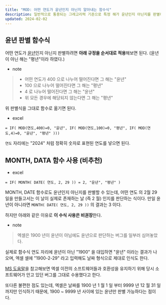 ```yaml
---
title: "MOD: 어떤 연도가 윤년인지 아닌지 알아내는 함수식"
description: 일반적으로 통용되는 그레고리력 기준으로 특정 해가 윤년인지 아닌지를 판별하는 함수식
updated: 2024-02-02
---
```


## 윤년 판별 함수식

어떤 연도가 [윤년](https://namu.wiki/w/%EC%9C%A4%EB%85%84)인지 아닌지 판별하려면 **아래 규정을 순서대로 적용**해보면 된다. (윤년이 아닌 해는 "평년"이라 하였다.) 

- note
> - 어떤 연도가 400 으로 나누어 떨어진다면 그 해는 "윤년"
> - 100 으로 나누어 떨어진다면 그 해는 "평년"
> - 4 로 나누어 떨어진다면 그 해는 "윤년"
> - 위 모든 경우에 해당되지 않는다면 그 해는 "평년"

위 판별식을 그대로 함수로 옮기면 된다.

- excel
```excel
= IF( MOD(연도,400)=0, "윤년", IF( MOD(연도,100)=0, "평년", IF( MOD(연도,4)=0, "윤년", "평년" )))
```

`연도` 자리에는 "2024" 처럼 정확히 숫자로 표현된 연도를 넣으면 된다.

## MONTH, DATA 함수 사용 (비추천)

- excel
```excel
= IF( MONTH( DATE( 연도, 2, 29 )) = 2, "윤년", "평년" )
```

MONTH, DATE 함수로도 윤년인지 아닌지를 판별할 수 있는데, 어떤 연도 의 2월 29일을 만들고서는 이 날이 실제로 존재하는 날 (즉 2 월) 인지를 판단하는 식이다. 만일 윤년이 아니라면 `MONTH( DATE( 연도, 2, 29 ))` 의 결과는 3 이다.

하지만 아래와 같은 이유로 **이 수식 사용은 비권장**한다.

- note
> 엑셀은 1900 년이 윤년이 아님에도 윤년으로 판단하는 버그를 일부러 심어놓았다.

실제로 함수식 연도 자리에 윤년이 아닌 "1900" 을 대입하면 "윤년" 이라는 결과가 나오며, 엑셀 셀에 "1900-2-29" 라고 입력해도 날짜 형식으로 제대로 인식도 한다.

[MS 도움말](https://docs.microsoft.com/ko-KR/office/troubleshoot/excel/wrongly-assumes-1900-is-leap-year)을 참고해보면 엑셀 이전의 소프트웨어들과 호환성을 유지하기 위해 당시 소프트웨어가 안고 있던 버그를 그대로 수용했다고 한다.

또다른 불편한 점도 있는데, 엑셀은 날짜를 1900 년 1 월 1 일 부터 9999 년 12 월 31 일 까지만 인식하기 때문에, 1900 ~ 9999 년 사이에 있는 윤년만 판별 가능하다는 점이다.